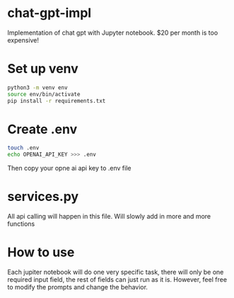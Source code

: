 # chat-gpt-impl

Implementation of chat gpt with Jupyter notebook.
$20 per month is too expensive!

# Set up venv

```sh
python3 -m venv env
source env/bin/activate
pip install -r requirements.txt
```

# Create .env

```sh
touch .env
echo OPENAI_API_KEY >>> .env
```

Then copy your opne ai api key to .env file

# services.py

All api calling will happen in this file. Will slowly add in more and more functions

# How to use

Each jupiter notebook will do one very specific task, there will only be one required input field, the rest of fields can just run as it is. However, feel free to modify the prompts and change the behavior.
